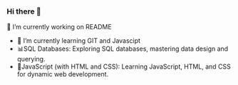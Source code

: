 ### Hi there 👋

🔭 I’m currently working on README
- 🌱 I’m currently learning GIT and Javascipt
- 📊SQL Databases: Exploring SQL databases, mastering data design and querying.
- 🚀JavaScript (with HTML and CSS): Learning JavaScript, HTML, and CSS for dynamic web development.




<!--
**yalvam/yalvam** is a ✨ _special_ ✨ repository because its `README.md` (this file) appears on your GitHub profile.

Here are some ideas to get you started:

- 🔭 I’m currently working on ...
- 🌱 I’m currently learning ...
- 👯 I’m looking to collaborate on ...
- 🤔 I’m looking for help with ...
- 💬 Ask me about ...
- 📫 How to reach me: ...
- 😄 Pronouns: ...
- ⚡ Fun fact: ...
-->
